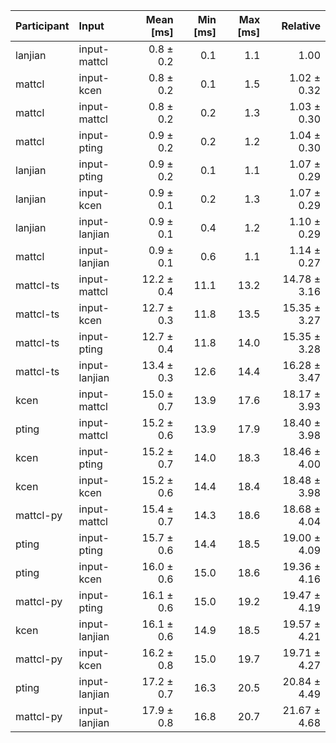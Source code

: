 | Participant | Input | Mean [ms] | Min [ms] | Max [ms] | Relative |
|:---|:---|---:|---:|---:|---:|
| lanjian | input-mattcl | 0.8 ± 0.2 | 0.1 | 1.1 | 1.00 |
| mattcl | input-kcen | 0.8 ± 0.2 | 0.1 | 1.5 | 1.02 ± 0.32 |
| mattcl | input-mattcl | 0.8 ± 0.2 | 0.2 | 1.3 | 1.03 ± 0.30 |
| mattcl | input-pting | 0.9 ± 0.2 | 0.2 | 1.2 | 1.04 ± 0.30 |
| lanjian | input-pting | 0.9 ± 0.2 | 0.1 | 1.1 | 1.07 ± 0.29 |
| lanjian | input-kcen | 0.9 ± 0.1 | 0.2 | 1.3 | 1.07 ± 0.29 |
| lanjian | input-lanjian | 0.9 ± 0.1 | 0.4 | 1.2 | 1.10 ± 0.29 |
| mattcl | input-lanjian | 0.9 ± 0.1 | 0.6 | 1.1 | 1.14 ± 0.27 |
| mattcl-ts | input-mattcl | 12.2 ± 0.4 | 11.1 | 13.2 | 14.78 ± 3.16 |
| mattcl-ts | input-kcen | 12.7 ± 0.3 | 11.8 | 13.5 | 15.35 ± 3.27 |
| mattcl-ts | input-pting | 12.7 ± 0.4 | 11.8 | 14.0 | 15.35 ± 3.28 |
| mattcl-ts | input-lanjian | 13.4 ± 0.3 | 12.6 | 14.4 | 16.28 ± 3.47 |
| kcen | input-mattcl | 15.0 ± 0.7 | 13.9 | 17.6 | 18.17 ± 3.93 |
| pting | input-mattcl | 15.2 ± 0.6 | 13.9 | 17.9 | 18.40 ± 3.98 |
| kcen | input-pting | 15.2 ± 0.7 | 14.0 | 18.3 | 18.46 ± 4.00 |
| kcen | input-kcen | 15.2 ± 0.6 | 14.4 | 18.4 | 18.48 ± 3.98 |
| mattcl-py | input-mattcl | 15.4 ± 0.7 | 14.3 | 18.6 | 18.68 ± 4.04 |
| pting | input-pting | 15.7 ± 0.6 | 14.4 | 18.5 | 19.00 ± 4.09 |
| pting | input-kcen | 16.0 ± 0.6 | 15.0 | 18.6 | 19.36 ± 4.16 |
| mattcl-py | input-pting | 16.1 ± 0.6 | 15.0 | 19.2 | 19.47 ± 4.19 |
| kcen | input-lanjian | 16.1 ± 0.6 | 14.9 | 18.5 | 19.57 ± 4.21 |
| mattcl-py | input-kcen | 16.2 ± 0.8 | 15.0 | 19.7 | 19.71 ± 4.27 |
| pting | input-lanjian | 17.2 ± 0.7 | 16.3 | 20.5 | 20.84 ± 4.49 |
| mattcl-py | input-lanjian | 17.9 ± 0.8 | 16.8 | 20.7 | 21.67 ± 4.68 |
